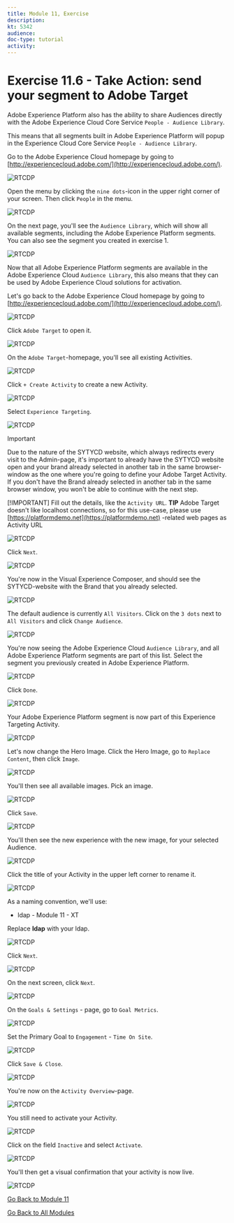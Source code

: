```yaml
---
title: Module 11, Exercise
description: 
kt: 5342
audience: 
doc-type: tutorial
activity: 
---
```


# Exercise 11.6 - Take Action: send your segment to Adobe Target

Adobe Experience Platform also has the ability to share Audiences directly with the Adobe Experience Cloud Core Service ``People - Audience Library``.

This means that all segments built in Adobe Experience Platform will popup in the Experience Cloud Core Service ``People - Audience Library``.

Go to the Adobe Experience Cloud homepage by going to [http://experiencecloud.adobe.com/](http://experiencecloud.adobe.com/).

![RTCDP](./images/excl.png)

Open the menu by clicking the ``nine dots``-icon in the upper right corner of your screen. Then click ``People`` in the menu.

![RTCDP](./images/excl1.png)

On the next page, you'll see the ``Audience Library``, which will show all available segments, including the Adobe Experience Platform segments. You can also see the segment you created in exercise 1.

![RTCDP](./images/excl2.png)

Now that all Adobe Experience Platform segments are available in the Adobe Experience Cloud ``Audience Library``, this also means that they can be used by Adobe Experience Cloud solutions for activation.

Let's go back to the Adobe Experience Cloud homepage by going to [http://experiencecloud.adobe.com/](http://experiencecloud.adobe.com/).

![RTCDP](./images/excl.png)

Click ``Adobe Target`` to open it.

![RTCDP](./images/exclat.png)

On the ``Adobe Target``-homepage, you'll see all existing Activities.

![RTCDP](./images/exclatov.png)

Click ``+ Create Activity`` to create a new Activity.

![RTCDP](./images/exclatcr.png)

Select ``Experience Targeting``.

![RTCDP](./images/exclatcrxt.png)

>[!IMPORTANT]
> Due to the nature of the SYTYCD website, which always redirects every visit to the Admin-page, it's important to already have the SYTYCD website open and your brand already selected in another tab in the same browser-window as the one where you're going to define your Adobe Target Activity. If you don't have the Brand already selected in another tab in the same browser window, you won't be able to continue with the next step.
>
>[!IMPORTANT] Fill out the details, like the ``Activity URL``. **TIP** Adobe Target doesn't like localhost connections, so for this use-case, please use [https://platformdemo.net](https://platformdemo.net) -related web pages as Activity URL

![RTCDP](./images/exclatcrxtdtl.png)

Click ``Next``.

![RTCDP](./images/exclatcrxtdtlnext.png)

You're now in the Visual Experience Composer, and should see the SYTYCD-website with the Brand that you already selected.

![RTCDP](./images/exclatvec.png)

The default audience is currently ``All Visitors``. Click on the ``3 dots`` next to ``All Visitors`` and click ``Change Audience``.

![RTCDP](./images/exclatveccha.png)

You're now seeing the Adobe Experience Cloud ``Audience Library``, and all Adobe Experience Platform segments are part of this list. Select the segment you previously created in Adobe Experience Platform.

![RTCDP](./images/exclatvecchaud.png)

Click ``Done``.

![RTCDP](./images/exclatvecchadone.png)

Your Adobe Experience Platform segment is now part of this Experience Targeting Activity.

![RTCDP](./images/exclatvecchaok.png)

Let's now change the Hero Image. Click the Hero Image, go to ``Replace Content``, then click ``Image``.

![RTCDP](./images/exclatveccta.png)

You'll then see all available images. Pick an image.

![RTCDP](./images/exclatvecctaimg.png)

Click ``Save``.

![RTCDP](./images/exclatvecctaimgsave.png)

You'll then see the new experience with the new image, for your selected Audience.

![RTCDP](./images/exclatvecctaimgsaved.png)

Click the title of your Activity in the upper left corner to rename it.

![RTCDP](./images/exclatvecname.png)

As a naming convention, we'll use:

* ldap - Module 11 - XT

Replace **ldap** with your ldap.

![RTCDP](./images/exclatvecnamen.png)

Click ``Next``.

![RTCDP](./images/exclatvecnamenext.png)

On the next screen, click ``Next``.

![RTCDP](./images/vec1.png)

On the ``Goals & Settings`` - page, go to ``Goal Metrics``.

![RTCDP](./images/vec2.png)

Set the Primary Goal to ``Engagement`` - ``Time On Site``.

![RTCDP](./images/vec3.png)

Click ``Save & Close``.

![RTCDP](./images/vecsave.png)

You're now on the ``Activity Overview``-page.

![RTCDP](./images/vecsave.png)

You still need to activate your Activity.

![RTCDP](./images/vec5.png)

Click on the field ``Inactive`` and select ``Activate``.

![RTCDP](./images/vec6.png)

You'll then get a visual confirmation that your activity is now live.

![RTCDP](./images/veclive.png)

[Go Back to Module 11](./real-time-cdp-build-a-segment-take-action.md)

[Go Back to All Modules](../../README.md)
